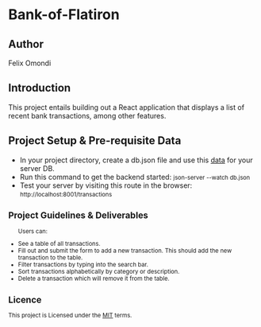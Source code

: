# Bank-of-Flatiron

## Author
<p>Felix Omondi</p>

## Introduction
<p>This project entails building out a React application that displays a list of recent bank transactions, among other features.</p>

## Project Setup & Pre-requisite Data
<ul>
<li>In your project directory, create a db.json file and use this <a href="https://docs.google.com/document/d/1EWN0qLfAWfgzO1N2P8H5WmrsTx0nMkhp3s-rXVESTNA/edit">data</a> for your server DB.</li>
<li>Run this command to get the backend started: <small>json-server --watch db.json</small></li>
<li>Test your server by visiting this route in the browser: <small>http://localhost:8001/transactions</small<</li>
</ul>

## Project Guidelines & Deliverables 
<ul>
<p>Users can: </p>
<li>See a table of all transactions.</li>
<li>Fill out and submit the form to add a new transaction. This should add the new transaction to the table.</li>
<li>Filter transactions by typing into the search bar.</li>
<li>Sort transactions alphabetically by category or description.</li>
<li> Delete a transaction which will remove it from the table.</>
</ul>

## Licence
<p>This project is Licensed under the <a href="./LICENSE">MIT</a> terms.</p>

